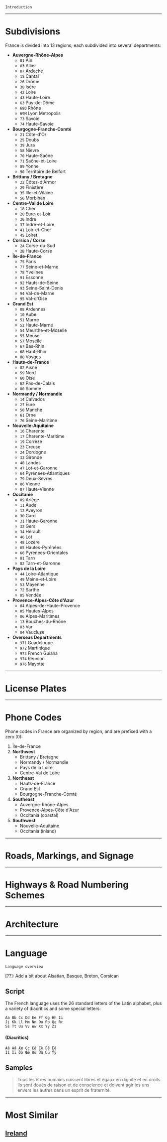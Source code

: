 `Introduction`

---

# Subdivisions

France is divided into 13 regions, each subdivided into several departments:

- **Auvergne-Rhône-Alpes**
  - `01` Ain
  - `03` Allier
  - `07` Ardèche
  - `15` Cantal
  - `26` Drôme
  - `38` Isère
  - `42` Loire
  - `43` Haute-Loire
  - `63` Puy-de-Dôme
  - `69D` Rhône
  - `69M` Lyon Metropolis
  - `73` Savoie
  - `74` Haute-Savoie
- **Bourgogne-Franche-Comté**
  - `21` Côte-d'Or
  - `25` Doubs
  - `39` Jura
  - `58` Nièvre
  - `70` Haute-Saône
  - `71` Saône-et-Loire
  - `89` Yonne
  - `90` Territoire de Belfort
- **Brittany / Bretagne**
  - `22` Côtes-d'Armor
  - `29` Finistère
  - `35` Ille-et-Vilaine
  - `56` Morbihan
- **Centre-Val de Loire**
  - `18` Cher
  - `28` Eure-et-Loir
  - `36` Indre
  - `37` Indre-et-Loire
  - `41` Loir-et-Cher
  - `45` Loiret
- **Corsica / Corse**
  - `2A` Corse-du-Sud
  - `2B` Haute-Corse
- **Île-de-France**
  - `75` Paris
  - `77` Seine-et-Marne
  - `78` Yvelines
  - `91` Essonne
  - `92` Hauts-de-Seine
  - `93` Seine-Saint-Denis
  - `94` Val-de-Marne
  - `95` Val-d'Oise
- **Grand Est**
  - `08` Ardennes
  - `10` Aube
  - `51` Marne
  - `52` Haute-Marne
  - `54` Meurthe-et-Moselle
  - `55` Meuse
  - `57` Moselle
  - `67` Bas-Rhin
  - `68` Haut-Rhin
  - `88` Vosges
- **Hauts-de-France**
  - `02` Aisne
  - `59` Nord
  - `60` Oise
  - `62` Pas-de-Calais
  - `80` Somme
- **Normandy / Normandie**
  - `14` Calvados
  - `27` Eure
  - `50` Manche
  - `61` Orne
  - `76` Seine-Maritime
- **Nouvelle-Aquitaine**
  - `16` Charente
  - `17` Charente-Maritime
  - `19` Corrèze
  - `23` Creuse
  - `24` Dordogne
  - `33` Gironde
  - `40` Landes
  - `47` Lot-et-Garonne
  - `64` Pyrénées-Atlantiques
  - `79` Deux-Sèvres
  - `86` Vienne
  - `87` Haute-Vienne
- **Occitanie**
  - `09` Ariège
  - `11` Aude
  - `12` Aveyron
  - `30` Gard
  - `31` Haute-Garonne
  - `32` Gers
  - `34` Hérault
  - `46` Lot
  - `48` Lozère
  - `65` Hautes-Pyrénées
  - `66` Pyrénées-Orientales
  - `81` Tarn
  - `82` Tarn-et-Garonne
- **Pays de la Loire**
  - `44` Loire-Atlantique
  - `49` Maine-et-Loire
  - `53` Mayenne
  - `72` Sarthe
  - `85` Vendée
- **Provence-Alpes-Côte d'Azur**
  - `04` Alpes-de-Haute-Provence
  - `05` Hautes-Alpes
  - `06` Alpes-Maritimes
  - `13` Bouches-du-Rhône
  - `83` Var
  - `84` Vaucluse
- **Overseas Departments**
  - `971` Guadeloupe
  - `972` Martinique
  - `973` French Guiana
  - `974` Réunion
  - `976` Mayotte

<CountryMap code="FRA" scale="2000" level="2" />

---

# License Plates

---

# Phone Codes

<InteractiveMap code="FRA" scale="2000" level="2" />

Phone codes in France are organized by region, and are prefixed with a zero (0):

1. Île-de-France
2. **Northwest**
   - Brittany / Bretagne
   - Normandy / Normandie
   - Pays de la Loire
   - Centre-Val de Loire
3. **Northeast**
   - Hauts-de-France
   - Grand Est
   - Bourgogne-Franche-Comté
4. **Southeast**
   - Auvergne-Rhône-Alpes
   - Provence-Alpes-Côte d'Azur
   - Occitania (coastal)
5. **Southwest**
   - Nouvelle-Aquitaine
   - Occitania (inland)

---

# Roads, Markings, and Signage

---

# Highways & Road Numbering Schemes

---

# Architecture

---

# Language

`Language overview`

[??]: Add a bit about Alsatian, Basque, Breton, Corsican

## Script

The French language uses the 26 standard letters of the Latin alphabet, plus a variety of diacritics and some special letters:

```
Aa Bb Cc Dd Ee Ff Gg Hh Ii
Jj Kk Ll Mm Nn Oo Pp Qq Rr
Ss Tt Uu Vv Ww Xx Yy Zz
```

#### (Diacritics)

```
Àà Ââ Ææ Çç Éé Èè Êê Ëë
Îî Ïï Ôô Œœ Ùù Ûû Üü Ÿÿ
```

## Samples

> Tous les êtres humains naissent libres et égaux en dignité et en droits. Ils sont doués de raison et de conscience et doivent agir les uns envers les autres dans un esprit de fraternité.

---

# Most Similar

## [Ireland](/countries/IRL)
